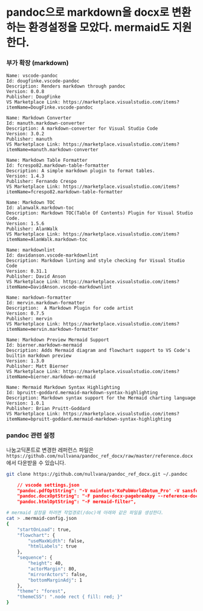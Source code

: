 # pandoc으로 markdown을 docx로 변환하는 환경설정을 모았다. mermaid도 지원한다.

### 부가 확장 (markdown)

    Name: vscode-pandoc
    Id: dougfinke.vscode-pandoc
    Description: Renders markdown through pandoc
    Version: 0.0.8
    Publisher: DougFinke
    VS Marketplace Link: https://marketplace.visualstudio.com/items?itemName=DougFinke.vscode-pandoc

    Name: Markdown Converter
    Id: manuth.markdown-converter
    Description: A markdown-converter for Visual Studio Code
    Version: 3.0.2
    Publisher: manuth
    VS Marketplace Link: https://marketplace.visualstudio.com/items?itemName=manuth.markdown-converter

    Name: Markdown Table Formatter
    Id: fcrespo82.markdown-table-formatter
    Description: A simple markdown plugin to format tables.
    Version: 1.4.3
    Publisher: Fernando Crespo
    VS Marketplace Link: https://marketplace.visualstudio.com/items?itemName=fcrespo82.markdown-table-formatter

    Name: Markdown TOC
    Id: alanwalk.markdown-toc
    Description: Markdown TOC(Table Of Contents) Plugin for Visual Studio Code.
    Version: 1.5.6
    Publisher: AlanWalk
    VS Marketplace Link: https://marketplace.visualstudio.com/items?itemName=AlanWalk.markdown-toc

    Name: markdownlint
    Id: davidanson.vscode-markdownlint
    Description: Markdown linting and style checking for Visual Studio Code
    Version: 0.31.1
    Publisher: David Anson
    VS Marketplace Link: https://marketplace.visualstudio.com/items?itemName=DavidAnson.vscode-markdownlint

    Name: markdown-formatter
    Id: mervin.markdown-formatter
    Description:  A Markdown Plugin for code artist
    Version: 0.7.5
    Publisher: mervin
    VS Marketplace Link: https://marketplace.visualstudio.com/items?itemName=mervin.markdown-formatter

    Name: Markdown Preview Mermaid Support
    Id: bierner.markdown-mermaid
    Description: Adds Mermaid diagram and flowchart support to VS Code's builtin markdown preview
    Version: 1.3.0
    Publisher: Matt Bierner
    VS Marketplace Link: https://marketplace.visualstudio.com/items?itemName=bierner.markdown-mermaid

    Name: Mermaid Markdown Syntax Highlighting
    Id: bpruitt-goddard.mermaid-markdown-syntax-highlighting
    Description: Markdown syntax support for the Mermaid charting language
    Version: 1.0.1
    Publisher: Brian Pruitt-Goddard
    VS Marketplace Link: https://marketplace.visualstudio.com/items?itemName=bpruitt-goddard.mermaid-markdown-syntax-highlighting


### pandoc 관련 설정

나눔고딕폰트로 변경한 레퍼런스 파일은 ```https://github.com/nullvana/pandoc_ref_docx/raw/master/reference.docx```에서 다운받을 수 있습니다.

```sh
git clone https://github.com/nullvana/pandoc_ref_docx.git ~/.pandoc
```

```json
    // vscode settings.json
    "pandoc.pdfOptString": "-V mainfont='KoPubWorldDotum_Pro' -V sansfont='KoPubWorldBatang_Pro' -V monofont='D2Coding' -V papersize=a4 -V fontsize=11pt -F mermaid-filter --pdf-engine=xelatex --toc",
    "pandoc.docxOptString": "-F pandoc-docx-pagebreakpy --reference-doc ~/.pandoc/reference.docx ",
    "pandoc.htmlOptString": "-F mermaid-filter",
```

```sh
# mermaid 설정을 하려면 작업경로(/doc)에 아래와 같은 파일을 생성한다.
cat > .mermaid-config.json
{
    "startOnLoad": true,
    "flowchart": {
        "useMaxWidth": false,
        "htmlLabels": true
    },
    "sequence": {
        "height": 40,
        "actorMargin": 80,
        "mirrorActors": false,
        "bottomMarginAdj": 1
    },
    "theme": "forest",
    "themeCSS": ".node rect { fill: red; }"
}
```
